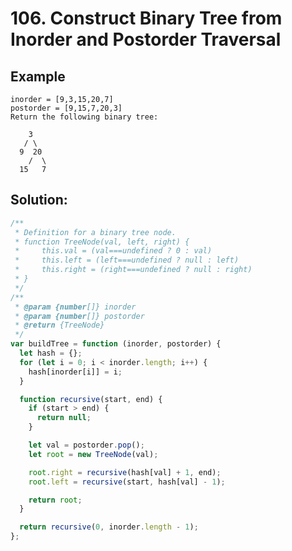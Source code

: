 # 106. Construct Binary Tree from Inorder and Postorder Traversal

## Example

    inorder = [9,3,15,20,7]
    postorder = [9,15,7,20,3]
    Return the following binary tree:

        3
       / \
      9  20
        /  \
      15   7

## Solution:

```javascript
/**
 * Definition for a binary tree node.
 * function TreeNode(val, left, right) {
 *     this.val = (val===undefined ? 0 : val)
 *     this.left = (left===undefined ? null : left)
 *     this.right = (right===undefined ? null : right)
 * }
 */
/**
 * @param {number[]} inorder
 * @param {number[]} postorder
 * @return {TreeNode}
 */
var buildTree = function (inorder, postorder) {
  let hash = {};
  for (let i = 0; i < inorder.length; i++) {
    hash[inorder[i]] = i;
  }

  function recursive(start, end) {
    if (start > end) {
      return null;
    }

    let val = postorder.pop();
    let root = new TreeNode(val);

    root.right = recursive(hash[val] + 1, end);
    root.left = recursive(start, hash[val] - 1);

    return root;
  }

  return recursive(0, inorder.length - 1);
};
```
